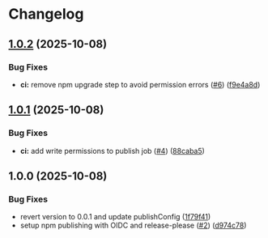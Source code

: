 # Changelog

## [1.0.2](https://github.com/lacolaco/acl/compare/v1.0.1...v1.0.2) (2025-10-08)


### Bug Fixes

* **ci:** remove npm upgrade step to avoid permission errors ([#6](https://github.com/lacolaco/acl/issues/6)) ([f9e4a8d](https://github.com/lacolaco/acl/commit/f9e4a8d5294fb99d8814e81a0ab7008ccc7ee42a))

## [1.0.1](https://github.com/lacolaco/acl/compare/v1.0.0...v1.0.1) (2025-10-08)


### Bug Fixes

* **ci:** add write permissions to publish job ([#4](https://github.com/lacolaco/acl/issues/4)) ([88caba5](https://github.com/lacolaco/acl/commit/88caba539469d46a0c68e3767499556d3feea5b8))

## 1.0.0 (2025-10-08)


### Bug Fixes

* revert version to 0.0.1 and update publishConfig ([1f79f41](https://github.com/lacolaco/acl/commit/1f79f4152828345a4a83eb50c1ad3f76e796dd1d))
* setup npm publishing with OIDC and release-please ([#2](https://github.com/lacolaco/acl/issues/2)) ([d974c78](https://github.com/lacolaco/acl/commit/d974c78a3b5603d2bfcec2c8c4d2cfadff6b1eb6))
